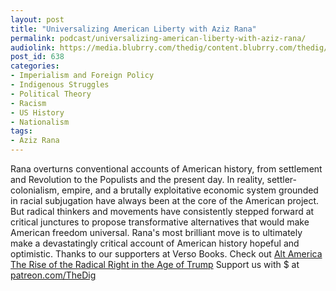 ```yaml
---
layout: post
title: "Universalizing American Liberty with Aziz Rana"
permalink: podcast/universalizing-american-liberty-with-aziz-rana/
audiolink: https://media.blubrry.com/thedig/content.blubrry.com/thedig/The_Dig_-_EP_62_-_Rana.mp3
post_id: 638
categories: 
- Imperialism and Foreign Policy
- Indigenous Struggles
- Political Theory
- Racism
- US History
- Nationalism
tags: 
- Aziz Rana
---
```


Rana overturns conventional accounts of American history, from settlement and Revolution to the Populists and the present day. In reality, settler-colonialism, empire, and a brutally exploitative economic system grounded in racial subjugation have always been at the core of the American project. But radical thinkers and movements have consistently stepped forward at critical junctures to propose transformative alternatives that would make American freedom universal. Rana's most brilliant move is to ultimately make a devastatingly critical account of American history hopeful and optimistic. Thanks to our supporters at Verso Books. Check out [Alt America The Rise of the Radical Right in the Age of Trump](versobooks.com/books/2535-alt-america)
Support us with $ at [patreon.com/TheDig](http://www.patreon.com/TheDig) 
